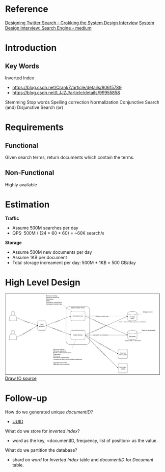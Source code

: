 # Reference
[Designing Twitter Search - Grokking the System Design Interview](https://www.educative.io/courses/grokking-the-system-design-interview/xV9mMjj74gE)
[System Design Interview: Search Engine - medium](https://medium.com/double-pointer/system-design-interview-search-engine-edb66b64fd5e)


# Introduction
## Key Words
Inverted Index
 - https://blog.csdn.net/CrankZ/article/details/80615789
 - https://blog.csdn.net/LJJZJ/article/details/99955858

Stemming
Stop words
Spelling correction
Normalization
Conjunctive Search (and)
Disjunctive Search (or)


# Requirements
## **Functional**
Given search terms, return documents which contain the terms.

## **Non-Functional**
Highly available


# Estimation
**Traffic**
* Assume 500M searches per day
* QPS: 500M / (24 * 60 * 60) = ~60K search/s

 **Storage**
* Assume 500M new documents per day
* Assume 1KB per document
* Total storage increament per day: 500M * 1KB = 500 GB/day


# High Level Design

![search engine](https://raw.githubusercontent.com/lambda826/My-Notebook/master/08%20System%20Design/02%20System%20Design%20Demos/resource/search%20engine.png)
[Draw IO source](https://app.diagrams.net/#G1nZpAJ1gY0EXcrLiRGmfU5tJI6XbDJo0V)


# Follow-up
How do we generated unique *documentID*?
 - [UUID](https://en.wikipedia.org/wiki/Universally_unique_identifier)

What do we store for *inverted index*?
 - word as the key, <documentID, frequency, list of position> as the value.

What do we partition the database?
 - shard on *word* for *Inverted Index* table and *documentID* for *Document* table.


<!--stackedit_data:
eyJoaXN0b3J5IjpbMTU2NTE1MzMyLC0xMDk5MDIxNTA2LC05Nz
A2NDIwNzEsNDYzNjc4MDgzLDEyNDQyMjM2OTIsLTQ3NDM4MTA3
OCwtMTM5Njg3ODExOCw3MzA5OTgxMTZdfQ==
-->